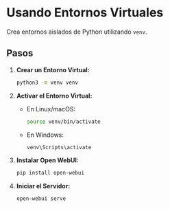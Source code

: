 
# Usando Entornos Virtuales

Crea entornos aislados de Python utilizando `venv`.

## Pasos

1. **Crear un Entorno Virtual:**

   ```bash
   python3 -m venv venv
   ```

2. **Activar el Entorno Virtual:**

   - En Linux/macOS:

     ```bash
     source venv/bin/activate
     ```

   - En Windows:

     ```bash
     venv\Scripts\activate
     ```

3. **Instalar Open WebUI:**

   ```bash
   pip install open-webui
   ```

4. **Iniciar el Servidor:**

   ```bash
   open-webui serve
   ```

